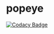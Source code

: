 # popeye
[![Codacy Badge](https://api.codacy.com/project/badge/Grade/244990d99454435689933a467531ba10)](https://app.codacy.com/gh/xmnchild/popeye?utm_source=github.com&utm_medium=referral&utm_content=xmnchild/popeye&utm_campaign=Badge_Grade_Settings)
